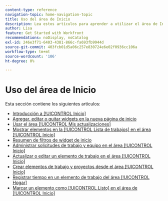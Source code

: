 ```yaml
---
content-type: reference
navigation-topic: home-navigation-topic
title: Uso del área de Inicio
description: Lea estos artículos para aprender a utilizar el área de Inicio en Adobe Workfront.
author: Lisa
feature: Get Started with Workfront
recommendations: noDisplay, noCatalog
exl-id: 246e3f71-6403-4381-866c-fa693fb9944d
source-git-commit: 403fcb01d5a06c257e830724e6e02f0936cc106a
workflow-type: tm+mt
source-wordcount: '106'
ht-degree: 0%

---
```


# Uso del área de Inicio

Esta sección contiene los siguientes artículos:

* [Introducción a [!UICONTROL Inicio]](../../../workfront-basics/using-home/using-the-home-area/get-started-with-home.md)
* [Agregar, editar o quitar widgets en la nueva página de inicio](/help/quicksilver/workfront-basics/using-home/using-the-home-area/add-edit-remove-widgets-in-new-home.md)
* [Usar el área [!UICONTROL Mis actualizaciones]](../../../workfront-basics/using-home/using-the-home-area/my-updates-area.md)
* [Mostrar elementos en la [!UICONTROL Lista de trabajos] en el área [!UICONTROL Inicio]](../../../workfront-basics/using-home/using-the-home-area/display-items-in-home-work-list.md)
* [Resumen de filtros de widget de inicio](/help/quicksilver/workfront-basics/using-home/using-the-home-area/widget-filter-overview-home.md)
* [Administrar solicitudes de trabajo y equipo en el área [!UICONTROL Inicio]](../../../workfront-basics/using-home/using-the-home-area/manage-work-and-team-requests-home.md)
* [Actualizar o editar un elemento de trabajo en el área [!UICONTROL Inicio]](../../../workfront-basics/using-home/using-the-home-area/update-and-edit-work-item-home.md)
* [Crear elementos de trabajo y proyectos desde el área [!UICONTROL Inicio]](../../../workfront-basics/using-home/using-the-home-area/create-work-items-in-home.md)
* [Registrar tiempo en un elemento de trabajo del área [!UICONTROL Hogar]](../../../workfront-basics/using-home/using-the-home-area/log-time-on-work-item-in-home.md)
* [Marcar un elemento como [!UICONTROL Listo] en el área de [!UICONTROL Inicio]](../../../workfront-basics/using-home/using-the-home-area/mark-item-done-in-home.md)